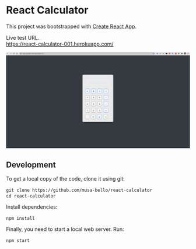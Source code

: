 # React Calculator
This project was bootstrapped with [Create React App](https://github.com/facebook/create-react-app).

Live test URL.<br />
https://react-calculator-001.herokuapp.com/

<p align="center">
  <img src="./Capture.PNG" alt='Screenshot'>
</p>

## Development

To get a local copy of the code, clone it using git:

```
git clone https://github.com/musa-bello/react-calculator
cd react-calculator
```

Install dependencies:

```
npm install
```

Finally, you need to start a local web server. Run:

```
npm start
```